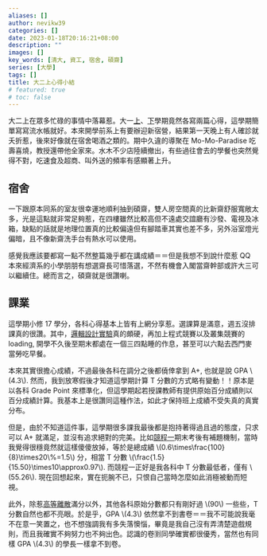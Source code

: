 ```yaml
---
aliases: []
author: nevikw39
categories: []
date: 2023-01-18T20:16:21+08:00
description: ""
images: []
key_words: [清大, 資工, 宿舍, 碩齋]
series: [大學]
tags: []
title: 大二上心得小結
# featured: true
# toc: false
---
```


大二上在眾多忙碌的事情中落幕惹。大一[上](/posts/nthu-frosh-semester)、[下](/posts/nthu-frosh)學期竟然各寫兩篇心得，這學期簡單寫寫流水帳就好。本來開學前系上有要辦迎新宿營，結果第一天晚上有人確診就夭折惹，後來好像就在宿舍喝酒之類的。期中久違的導聚在 Mo-Mo-Paradise 吃壽喜燒，教授還帶他全家來。水木不少店陸續撤出，有些過往會去的學餐也突然覺得不對，吃速食及超商、叫外送的頻率有感顯著上升。

## 宿舍

一下跟原本同系的室友很幸運地順利抽到碩齋，雙人房空間真的比新齋舒服寬敞太多，光是這點就非常足夠惹，在四樓雖然比較高但不遠處交誼廳有沙發、電視及冰箱，缺點的話就是地理位置真的比較偏遠但有腳踏車其實也差不多，另外浴室燈光偏暗，且不像新齋洗手台有熱水可以使用。

感覺我應該要都寫一點不然整篇幾乎都在講成績＝＝但是我想不到說什麼惹 QQ 本來經濟系的小學朋朋有想選齋長可惜落選，不然有機會入閣當齋幹部或許大三可以繼續住。總而言之，碩齋就是很讚喇。

## 課業

這學期小修 17 學分，各科心得基本上皆有上網分享惹。選課算是滿意，週五沒排課真的很讚。其中，[邏輯設計實驗](/posts/vivado)真的頗硬，再加上程式競賽以及叢集競賽的 loading, 開學不久後至期末都處在一個三四點睡的作息，甚至可以六點去西門麥當勞吃早餐。

本來其實很擔心成績，不過最後各科在調分之後都僥倖拿到 A+, 也就是說 GPA \\(4.3\\). 然而，我到放寒假後才知道這學期計算 T 分數的方式略有變動！！原本是以各科 Grade Point 來標準化，但這學期起若授課教師有提供原始百分成績則以百分成績計算。我基本上是很讚同這種作法，如此才保持班上成績不受失真的真實分布。

但是，由於不知道這件事，這學期很多課我最後都是抱持著得過且過的態度，只求可以 A+ 就滿足，並沒有追求絕對的完美。比如[競程一](https://www.ptt.cc/bbs/NTHU_Course/M.1675182870.A.5AE.html)期末考後有補題機制，當時我覺得很穩竟然就這樣傻傻放掉，等於是總成績 \\(0.6\times\frac{100}{8}\times20\\%=1.5\\) 分，相當 T 分數 \\(\frac{1.5}{15.50}\times10\approx0.97\\). 而競程一正好是我各科中 T 分數最低者，僅有 \\(55.26\\). 現在回想起來，實在扼腕不已，只恨自己當時怎麼如此消極被動而短視。

此外，除惹[高等離散](https://www.ptt.cc/bbs/NTHU_Course/M.1675180673.A.F49.html)滿分以外，其他各科原始分數都只有剛好過 \\(90\\) 一些些，T 分數自然也都不亮眼。於是乎，GPA \\(4.3\\) 依然拿不到書卷＝＝我不可能說我毫不在意一笑置之，也不想強調我有多失落懊惱，畢竟是我自己沒有弄清楚遊戲規則，而且我確實不夠努力也不夠出色。認識的卷🈹同學確實都很優秀，當然也有同樣 GPA \\(4.3\\) 的學長一樣拿不到卷。
